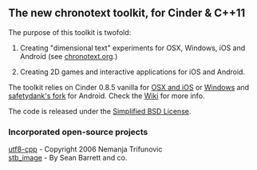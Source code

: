 ## The new chronotext toolkit, for Cinder & C++11

The purpose of this toolkit is twofold:  

1. Creating "dimensional text" experiments for OSX, Windows, iOS and Android (see [chronotext.org](http://chronotext.org).)  

2. Creating 2D games and interactive applications for iOS and Android.  

The toolkit relies on Cinder 0.8.5 vanilla for [OSX and iOS](http://libcinder.org/releases/cinder_0.8.5_mac.zip) or [Windows](http://libcinder.org/releases/cinder_0.8.5_vc2012.zip) and [safetydank's fork](https://github.com/safetydank/Cinder/tree/android-dev/android) for Android. Check the [Wiki](https://github.com/arielm/new-chronotext-toolkit/wiki) for more info.

The code is released under the [Simplified BSD License](LICENSE.md).  

### Incorporated open-source projects
[utf8-cpp](http://utfcpp.sourceforge.net) - Copyright 2006 Nemanja Trifunovic  
[stb_image](https://github.com/nothings/stb/blob/master/stb_image.h) - By Sean Barrett and co.
